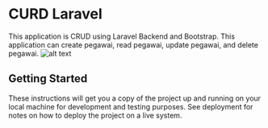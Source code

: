 # CURD Laravel

This application is CRUD using Laravel Backend and Bootstrap. This application can create pegawai, read pegawai, update pegawai, and delete pegawai.
![alt text](https://github.com/yudha2putra/CRUDLaravel/branch/img.png)

## Getting Started

These instructions will get you a copy of the project up and running on your local machine for development and testing purposes. See deployment for notes on how to deploy the project on a live system.

